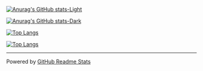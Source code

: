 <!-- ### Hi there 👋 -->

<!--
**xuan25/xuan25** is a ✨ _special_ ✨ repository because its `README.md` (this file) appears on your GitHub profile.

Here are some ideas to get you started:

- 🔭 I’m currently working on ...
- 🌱 I’m currently learning ...
- 👯 I’m looking to collaborate on ...
- 🤔 I’m looking for help with ...
- 💬 Ask me about ...
- 📫 How to reach me: ...
- 😄 Pronouns: ...
- ⚡ Fun fact: ...
-->

<!--
<a href="https://github.com/xuan25">
  <img align="center" src="https://github-readme-stats.vercel.app/api?username=xuan25&count_private=true&show_icons=true" />
</a>
<a href="https://github.com/xuan25">
  <img align="center" src="https://github-readme-stats.vercel.app/api/top-langs/?username=xuan25&layout=compact" />
</a>
-->

<!-- GitHub Stats Card -->
<!-- light mode -->
[![Anurag's GitHub stats-Light](https://github-readme-stats.vercel.app/api?username=xuan25&show_icons=true&theme=default&count_private=true&hide_border=true&card_width=470#gh-light-mode-only)](https://github.com/anuraghazra/github-readme-stats#gh-light-mode-only)
<!-- dark mode -->
[![Anurag's GitHub stats-Dark](https://github-readme-stats.vercel.app/api?username=xuan25&show_icons=true&theme=dracula&count_private=true&hide_border=true&card_width=470#gh-dark-mode-only)](https://github.com/anuraghazra/github-readme-stats#gh-dark-mode-only)

<!-- Top languages -->
<!-- light mode -->
[![Top Langs](https://github-readme-stats.vercel.app/api/top-langs/?username=xuan25&layout=compact&theme=default&hide_border=true&card_width=470#gh-light-mode-only)](https://github.com/anuraghazra/github-readme-stats#gh-light-mode-only)
<!-- dark mode -->
[![Top Langs](https://github-readme-stats.vercel.app/api/top-langs/?username=xuan25&layout=compact&theme=dracula&hide_border=true&card_width=470#gh-dark-mode-only)](https://github.com/anuraghazra/github-readme-stats#gh-dark-mode-only)

---

<!--
[![Coursework Index Card](https://github-readme-stats.vercel.app/api/pin/?username=xuan25&repo=Coursework-Index)](https://github.com/xuan25/Coursework-Index)
-->

Powered by [GitHub Readme Stats](https://github.com/anuraghazra/github-readme-stats)
